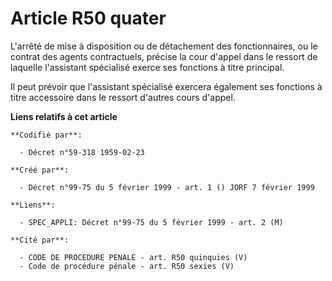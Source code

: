 # Article R50 quater

L'arrêté de mise à disposition ou de détachement des fonctionnaires, ou le contrat des agents contractuels, précise la cour
d'appel dans le ressort de laquelle l'assistant spécialisé exerce ses fonctions à titre principal.

Il peut prévoir que l'assistant spécialisé exercera également ses fonctions à titre accessoire dans le ressort d'autres cours
d'appel.

**Liens relatifs à cet article**

	**Codifié par**:

	  - Décret n°59-318 1959-02-23

	**Créé par**:

	  - Décret n°99-75 du 5 février 1999 - art. 1 () JORF 7 février 1999

	**Liens**:

	  - SPEC_APPLI: Décret n°99-75 du 5 février 1999 - art. 2 (M)

	**Cité par**:

	  - CODE DE PROCEDURE PENALE - art. R50 quinquies (V)
	  - Code de procédure pénale - art. R50 sexies (V)
